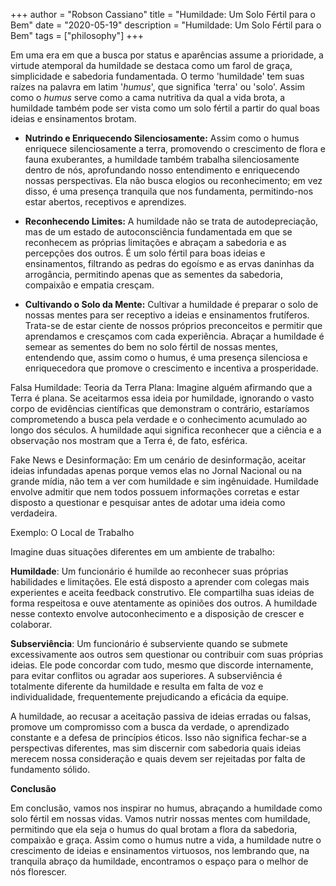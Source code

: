 +++
author = "Robson Cassiano"
title = "Humildade: Um Solo Fértil para o Bem"
date = "2020-05-19"
description = "Humildade: Um Solo Fértil para o Bem"
tags = ["philosophy"]
+++

Em uma era em que a busca por status e aparências assume a prioridade, a virtude atemporal da humildade se destaca como um farol de graça, simplicidade e sabedoria fundamentada. O termo 'humildade' tem suas raízes na palavra em latim '_humus_', que significa 'terra' ou 'solo'. Assim como o _humus_ serve como a cama nutritiva da qual a vida brota, a humildade também pode ser vista como um solo fértil a partir do qual boas ideias e ensinamentos brotam.

- **Nutrindo e Enriquecendo Silenciosamente:** Assim como o humus enriquece silenciosamente a terra, promovendo o crescimento de flora e fauna exuberantes, a humildade também trabalha silenciosamente dentro de nós, aprofundando nosso entendimento e enriquecendo nossas perspectivas. Ela não busca elogios ou reconhecimento; em vez disso, é uma presença tranquila que nos fundamenta, permitindo-nos estar abertos, receptivos e aprendizes.

- **Reconhecendo Limites:** A humildade não se trata de autodepreciação, mas de um estado de autoconsciência fundamentada em que se reconhecem as próprias limitações e abraçam a sabedoria e as percepções dos outros. É um solo fértil para boas ideias e ensinamentos, filtrando as pedras do egoísmo e as ervas daninhas da arrogância, permitindo apenas que as sementes da sabedoria, compaixão e empatia cresçam.

- **Cultivando o Solo da Mente:** Cultivar a humildade é preparar o solo de nossas mentes para ser receptivo a ideias e ensinamentos frutíferos. Trata-se de estar ciente de nossos próprios preconceitos e permitir que aprendamos e cresçamos com cada experiência. Abraçar a humildade é semear as sementes do bem no solo fértil de nossas mentes, entendendo que, assim como o humus, é uma presença silenciosa e enriquecedora que promove o crescimento e incentiva a prosperidade.

Falsa Humildade:
Teoria da Terra Plana: Imagine alguém afirmando que a Terra é plana. Se aceitarmos essa ideia por humildade, ignorando o vasto corpo de evidências científicas que demonstram o contrário, estaríamos comprometendo a busca pela verdade e o conhecimento acumulado ao longo dos séculos. A humildade aqui significa reconhecer que a ciência e a observação nos mostram que a Terra é, de fato, esférica.

Fake News e Desinformação: Em um cenário de desinformação, aceitar ideias infundadas apenas porque vemos elas no Jornal Nacional ou na grande mídia, não tem a ver com humildade e sim ingênuidade. Humildade envolve admitir que nem todos possuem informações corretas e estar disposto a questionar e pesquisar antes de adotar uma ideia como verdadeira.

Exemplo: O Local de Trabalho

Imagine duas situações diferentes em um ambiente de trabalho:

**Humildade**: Um funcionário é humilde ao reconhecer suas próprias habilidades e limitações. Ele está disposto a aprender com colegas mais experientes e aceita feedback construtivo. Ele compartilha suas ideias de forma respeitosa e ouve atentamente as opiniões dos outros. A humildade nesse contexto envolve autoconhecimento e a disposição de crescer e colaborar.

**Subserviência**: Um funcionário é subserviente quando se submete excessivamente aos outros sem questionar ou contribuir com suas próprias ideias. Ele pode concordar com tudo, mesmo que discorde internamente, para evitar conflitos ou agradar aos superiores. A subserviência é totalmente diferente da humildade e resulta em falta de voz e individualidade, frequentemente prejudicando a eficácia da equipe.

A humildade, ao recusar a aceitação passiva de ideias erradas ou falsas, promove um compromisso com a busca da verdade, o aprendizado constante e a defesa de princípios éticos. Isso não significa fechar-se a perspectivas diferentes, mas sim discernir com sabedoria quais ideias merecem nossa consideração e quais devem ser rejeitadas por falta de fundamento sólido.

**Conclusão**

Em conclusão, vamos nos inspirar no humus, abraçando a humildade como solo fértil em nossas vidas. Vamos nutrir nossas mentes com humildade, permitindo que ela seja o humus do qual brotam a flora da sabedoria, compaixão e graça. Assim como o humus nutre a vida, a humildade nutre o crescimento de ideias e ensinamentos virtuosos, nos lembrando que, na tranquila abraço da humildade, encontramos o espaço para o melhor de nós florescer.